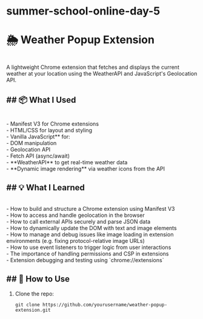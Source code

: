 # summer-school-online-day-5
# 🌦️ Weather Popup Extension
<br>
A lightweight Chrome extension that fetches and displays the current weather at your location using the WeatherAPI and JavaScript's Geolocation API.<br>

<h2>## 📦 What I Used</h2>
<br>
- Manifest V3 for Chrome extensions<br>
- HTML/CSS for layout and styling<br>
- Vanilla JavaScript** for:<br>
  - DOM manipulation<br>
  - Geolocation API<br>
  - Fetch API (async/await)<br>
- **WeatherAPI** to get real-time weather data<br>
- **Dynamic image rendering** via weather icons from the API<br>

<h2>## 💡 What I Learned</h2>
<br>
- How to build and structure a Chrome extension using Manifest V3<br>
- How to access and handle geolocation in the browser<br>
- How to call external APIs securely and parse JSON data<br>
- How to dynamically update the DOM with text and image elements<br>
- How to manage and debug issues like image loading in extension environments (e.g. fixing protocol-relative image URLs)<br>
- How to use event listeners to trigger logic from user interactions<br>
- The importance of handling permissions and CSP in extensions<br>
- Extension debugging and testing using `chrome://extensions`<br>

<h2>## 🔧 How to Use<br></h2>

1. Clone the repo:<br>
   ```bash<br>
   git clone https://github.com/yourusername/weather-popup-extension.git
